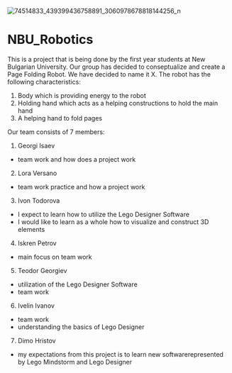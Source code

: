 
![74514833_439399436758891_3060978678818144256_n](https://user-images.githubusercontent.com/44680017/68531606-c3f80380-031c-11ea-937b-3ffc61ecdbde.jpg)
# NBU_Robotics

This is a project that is being done by the first year students at New Bulgarian University. Our group has decided to conseptualize and create a Page Folding Robot. We have decided to name it X. The robot has the following characteristics:

1. Body which is providing energy to the robot
2. Holding hand which acts as a helping constructions to hold the main hand
3. A helping hand to fold pages

Our team consists of 7 members:

1. Georgi Isaev
- team work and how does a project work

2. Lora Versano
- team work practice and how a project work

3. Ivon Todorova
- I expect to learn how to utilize the Lego Designer Software
- I would like to learn as a whole how to visualize and construct 3D elements

4. Iskren Petrov
- main focus on team work 

5. Teodor Georgiev
- utilization of the Lego Designer Software
- team work

6. Ivelin Ivanov
- team work 
- understanding the basics of Lego Designer

7. Dimo Hristov
- my expectations from this project is to learn new softwarerepresented by Lego Mindstorm and Lego Designer
